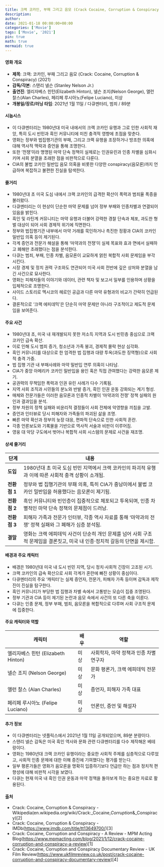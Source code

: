 ```yaml
---
title: 크랙 코카인, 부패 그리고 음모 (Crack Cocaine, Corruption & Conspiracy) (2021)
description: 
author: 
date: 2021-01-18 00:00:00+00:00
categories: ['Movie']
tags: ['Movie', '2021']
pin: true
math: true
mermaid: true
---
```

#### 영화 개요

- **제목**: 크랙: 코카인, 부패 그리고 음모 (Crack: Cocaine, Corruption & Conspiracy) (2021)  
- **감독/각본**: 스탠리 넬슨 (Stanley Nelson Jr.)  
- **출연진**: 엘리자베스 힌턴(Elizabeth Hinton), 넬슨 조지(Nelson George), 앨런 찰스(Alan Charles), 페리페 루시아노(Felipe Luciano), 미상  
- **개봉일/장르/러닝 타임**: 2021년 1월 11일 / 다큐멘터리, 범죄 / 89분

#### 시놉시스

- 이 다큐멘터리는 1980년대 미국 내에서의 크랙 코카인 유행과 그로 인한 사회적 재앙, 특히 도시 빈민과 흑인 커뮤니티에 미친 충격적 영향에 초점을 맞춘다.  
- 영화는 정부와 법집행기관의 부패, 그리고 크랙 유행을 조장하거나 방조한 의혹에 대해 역사적 맥락과 증언을 통해 조명한다.  
- 또한 ‘전쟁’이라 명명된 마약 단속 정책이 실제로는 인권유린과 인종 차별을 심화시키며 사회 분열을 초래한 점을 비판적으로 다룬다.  
- CIA의 불법 코카인 밀반입 음모 의혹을 비롯한 다양한 conspiracy(음모론)까지 언급하며 복잡하고 불편한 진실을 탐색한다.

#### 줄거리

- 1980년대 초 미국 도심 내에서 크랙 코카인의 급격한 확산이 폭력과 범죄율 폭증을 불러왔다.  
- 다큐멘터리는 이 현상이 단순한 마약 문제를 넘어 정부 부패와 인종차별과 연결되어 있음을 밝힌다.  
- 흑인 및 라틴계 커뮤니티는 마약 유행과 더불어 강력한 경찰 단속과 체포, 과도한 형벌 대상이 되어 사회 경제적 위기에 직면한다.  
- 정부와 법집행기관 내부에서 마약 거래를 묵인하거나 촉진한 정황과 CIA의 코카인 밀반입 의혹 등이 제기된다.  
- 각계 증언과 전문가 해설을 통해 ‘마약과의 전쟁’이 실제 목표와 효과 면에서 실패하고 폐해만 초래했다는 점을 분석한다.  
- 다큐는 범죄, 부패, 인종 차별, 음모론이 교묘하게 얽힌 복합적 사회 문제임을 부각시킨다.  
- 시장 경제 및 정치 권력 구조와도 연관되어 미국 사회 전반에 깊은 상처와 분열을 남긴 사건으로 묘사한다.  
- 영화는 피해자들의 이야기와 데이터, 관련 책자 및 보고서 일부를 인용하며 상황을 입체적으로 조명한다.  
- 사이드 스토리로 멕시코의 헤로인 공급과 다른 마약 유형과의 비교가 간략히 언급된다.  
- 결론적으로 ‘크랙 에피데믹’은 단순히 마약 문제만 아니라 구조적이고 제도적 문제임을 보여준다.

#### 주요 사건

- 1980년대 초, 미국 내 재개발되지 못한 저소득 지역과 도시 빈민층 중심으로 크랙 코카인 급속 확산.  
- 이로 인해 도시 범죄 증가, 청소년과 가족 붕괴, 경제적 몰락 현상 심각화.  
- 흑인 커뮤니티를 대상으로 한 엄격한 법 집행과 대량 투옥(과도한 징역형)으로 사회적 충격 가중.  
- 법 집행 기관 내 부패사례와 마약 밀반입 연루 의혹이 나타남.  
- CIA가 중앙 아메리카 코카인 밀반입을 용인 혹은 직접 관여했다는 강력한 음모론 제기.  
- 공권력의 무책임한 폭력과 인권 유린 사례가 다수 기록됨.  
- 지역 사회 조직과 시민들의 분노와 반발 증가, 흑인 인권 운동 강화되는 계기 형성.  
- 매체와 전문가들은 이러한 음모론과 인종적 차별이 ‘마약과의 전쟁’ 정책 실패의 원인과 결과임을 분석.  
- 정부 차원의 정책 실패와 비윤리적 결정들이 사회 전체에 악영향을 끼침을 고발.  
- 증언과 인터뷰로 당시 피해자와 가족들의 파괴된 삶을 조명.  
- 빠른 마약 확산과 정부의 늦장 대응, 편파적 단속으로 인한 사회적 혼란.  
- 각종 언론보도와 기록물을 기반으로 역사적 서술과 비판이 이루어짐.  
- 영웅 대 악당 구도에서 벗어나 복합적 사회 시스템의 문제로 사건을 재조명.

#### 상세 줄거리

| **단계** | **내용**                                                                                                            |
|----------|--------------------------------------------------------------------------------------------------------------------|
| **도입** | 1980년대 초 미국 도심 빈민 지역에서 크랙 코카인의 파괴적 유행과 이에 따른 사회적 충격 상황이 소개됨.               |
| **전환점 1** | 정부와 법 집행기관의 부패 의혹, 특히 CIA가 중남미에서 불법 코카인 밀반입을 허용했다는 음모론이 제기됨.                 |
| **전환점 2** | 흑인 커뮤니티와 빈민층이 집중적으로 체포되고 투옥되며, 인종 차별적인 마약 단속 정책의 문제점이 드러남.                |
| **전환점 3** | 피해자 가족과 전문가 인터뷰, 각종 역사 자료를 통해 ‘마약과의 전쟁’ 정책 실패와 그 폐해가 심층 분석됨.                |
| **결말** | 영화는 크랙 에피데믹 사건이 단순히 개인 문제를 넘어 사회 구조적 문제임을 결론짓고, 미국 내 인종·정치적 갈등의 단면을 제시함. |

#### 배경과 주요 캐릭터

- 배경은 1980년대 미국 내 도시 빈민 지역, 당시 정치·사회적 긴장이 고조된 시기.  
- 크랙 코카인의 급속 확산으로 사회 각계가 혼란에 빠진 상황이 중심이다.  
- 다큐멘터리의 주요 ‘캐릭터’는 실제 증언자, 전문가, 피해자 가족 등이며 감독과 제작진이 진실을 탐구한다.  
- 흑인 커뮤니티가 부당한 법 집행과 차별 속에서 고통받는 모습이 집중 조명된다.  
- 정부 기관과 CIA 등이 제기된 논란과 음모 속에서 사건의 또 다른 축을 이룬다.  
- 다큐는 인종 문제, 정부 부패, 범죄, 음모론을 복합적으로 다루며 사회 구조적 문제에 집중한다.

#### 주요 캐릭터와 역할

| **캐릭터** | **배우** | **역할** |
|------------|----------|----------|
| 엘리자베스 힌턴 (Elizabeth Hinton) | 미상 | 사회학자, 마약 정책과 인종 차별 연구자 |
| 넬슨 조지 (Nelson George) | 미상 | 문화 평론가, 크랙 에피데믹 전문가 |
| 앨런 찰스 (Alan Charles) | 미상 | 증언자, 피해자 가족 대표 |
| 페리페 루시아노 (Felipe Luciano) | 미상 | 언론인, 증언 및 해설자 |

#### 추가 정보

- 이 다큐멘터리는 넷플릭스에서 2021년 1월 11일 공개되었으며, 89분 분량이다.  
- 스탠리 넬슨 감독은 미국 흑인 역사와 문화 관련 다큐멘터리를 다수 제작해온 베테랑이다.  
- 영화는 1980년대 크랙 코카인 유행이라는 중요한 사회적 주제를 심층적으로 다루었고, 사회적 인종 문제에 대한 이해 증진에 기여했다는 평가를 받는다.  
- 일부 평론가들은 영화가 음모론을 명확히 입증하기보다 언급만 하는 점과 정치적 편향성에 대해 비판적 시각을 보였다.  
- 다큐는 현재 미국 내 흑인 인권 운동과 마약 정책을 돌아보게 하는 중요한 자료로 활용된다.

#### 출처

- Crack: Cocaine, Corruption & Conspiracy - Wikipedia(en.wikipedia.org/wiki/Crack:_Cocaine,_Corruption_&_Conspiracy)[2]  
- Crack: Cocaine, Corruption & Conspiracy - IMDb(https://www.imdb.com/title/tt13649700/)[3]  
- Crack: Cocaine, Corruption and Conspiracy - A Review - MPM Acting Blog(https://www.mpmacting.com/blog/2021/1/12/crack-cocaine-corruption-and-conspiracy-a-review)[1]  
- Crack: Cocaine, Corruption and Conspiracy Documentary Review - UK Film Review(https://www.ukfilmreview.co.uk/post/crack-cocaine-corruption-and-conspiracy-documentary-review)[4]
